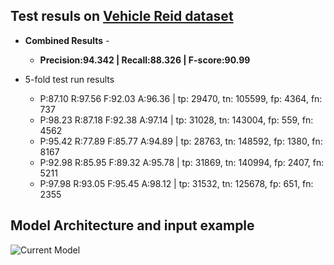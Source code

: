 ## Test resuls on [Vehicle Reid dataset](https://arxiv.org/abs/1911.05541)
* **Combined Results** - 
  * **Precision:94.342  | Recall:88.326 | F-score:90.99**

* 5-fold test run results 
  * P:87.10 R:97.56 F:92.03 A:96.36 | tp: 29470, tn: 105599, fp: 4364, fn: 737 
  * P:98.23 R:87.18 F:92.38 A:97.14 | tp: 31028, tn: 143004, fp: 559, fn: 4562 
  * P:95.42 R:77.89 F:85.77 A:94.89 | tp: 28763, tn: 148592, fp: 1380, fn: 8167 
  * P:92.98 R:85.95 F:89.32 A:95.78 | tp: 31869, tn: 140994, fp: 2407, fn: 5211 
  * P:97.98 R:93.05 F:95.45 A:98.12 | tp: 31532, tn: 125678, fp: 651, fn: 2355 
  
## Model Architecture and input example
![Current Model](https://github.com/adich23/Object-Reidentification/blob/master/two-stream-model.png)
